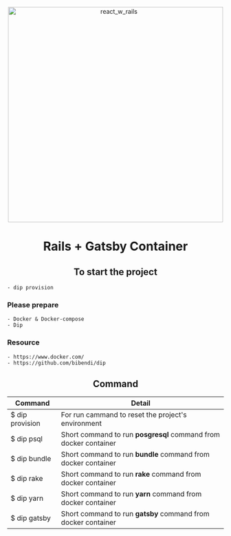  <p align="center">
  <a href="https://www.gatsbyjs.com">
      <img 
       src="https://res.cloudinary.com/practicaldev/image/fetch/s--KDz-qHd---/c_imagga_scale,f_auto,fl_progressive,h_420,q_auto,w_1000/https://thepracticaldev.s3.amazonaws.com/i/j0xrwz8vsxkvc5b4nndy.png"
       alt="react_w_rails"
       width="500"
   />
  </a>
</p>

<h1 align="center">Rails + Gatsby Container</h1>

<h2 align="center">To start the project</h2>

```
- dip provision
```

### Please prepare
```
- Docker & Docker-compose
- Dip
```

### Resource
```
- https://www.docker.com/
- https://github.com/bibendi/dip
```

<h2 align="center">Command</h2>
<table align="center">
  <thead>
    <tr>
      <th>Command</th>
      <th>Detail</th>
    </tr>
  </thead>
  <tbody>
    <tr>
      <td>$ dip provision</td>
      <td>For run cammand to reset the project's environment</td>
    </tr>
    <tr>
      <td>$ dip psql</td>
      <td>Short command to run <b>posgresql</b> command from docker container</td>
    </tr>
    <tr>
      <td>$ dip bundle</td>
      <td>Short command to run <b>bundle</b> command from docker container</td>
    </tr>
    <tr>
      <td>$ dip rake</td>
      <td>Short command to run <b>rake</b> command from docker container</td>
    </tr>
    <tr>
      <td>$ dip yarn</td>
      <td>Short command to run <b>yarn</b> command from docker container</td>
    </tr>
    <tr>
      <td>$ dip gatsby</td>
      <td>Short command to run <b>gatsby</b> command from docker container</td>
    </tr>
  </tbody>
</table>
